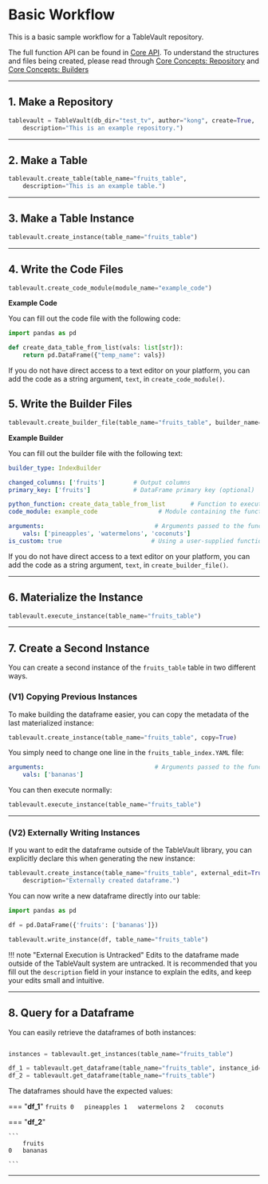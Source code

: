 # Basic Workflow

This is a basic sample workflow for a TableVault repository.

The full function API can be found in [Core API](../api/core_api.md). To understand the structures and files being created, please read through [Core Concepts: Repository](../core_concepts/structure.md)  and [Core Concepts: Builders](../core_concepts/execution.md)

---

## 1. Make a Repository

```python
tablevault = TableVault(db_dir="test_tv", author="kong", create=True,
    description="This is an example repository.")
```

---

## 2. Make a Table

```python
tablevault.create_table(table_name="fruits_table", 
    description="This is an example table.")
```

---

## 3. Make a Table Instance

```python
tablevault.create_instance(table_name="fruits_table")
```

---

## 4. Write the Code Files

```python
tablevault.create_code_module(module_name="example_code")
```

**Example Code**

You can fill out the code file with the following code:

```python
import pandas as pd

def create_data_table_from_list(vals: list[str]):
    return pd.DataFrame({"temp_name": vals})
```

If you do not have direct access to a text editor on your platform, you can add the code as a string argument, `text`, in `create_code_module()`.


## 5. Write the Builder Files

```python
tablevault.create_builder_file(table_name="fruits_table", builder_name="fruits_table_index")
```

**Example Builder**

You can fill out the builder file with the following text:

```yaml
builder_type: IndexBuilder

changed_columns: ['fruits']        # Output columns
primary_key: ['fruits']            # DataFrame primary key (optional)

python_function: create_data_table_from_list       # Function to execute
code_module: example_code                 # Module containing the function

arguments:                               # Arguments passed to the function
    vals: ['pineapples', 'watermelons', 'coconuts']
is_custom: true                         # Using a user-supplied function in code_module

```

If you do not have direct access to a text editor on your platform, you can add the code as a string argument, `text`, in `create_builder_file()`.

---

## 6. Materialize the Instance

```python
tablevault.execute_instance(table_name="fruits_table")
```

---

## 7. Create a Second Instance

You can create a second instance of the `fruits_table` table in two different ways.

### (V1) Copying Previous Instances 

To make building the dataframe easier, you can copy the metadata of the last materialized instance:

```python
tablevault.create_instance(table_name="fruits_table", copy=True)
```

You simply need to change one line in the `fruits_table_index.YAML` file:

```yaml
arguments:                               # Arguments passed to the function
    vals: ['bananas']
```

You can then execute normally:

```python
tablevault.execute_instance(table_name="fruits_table")
```

---

### (V2) Externally Writing Instances 

If you want to edit the dataframe outside of the TableVault library, you can explicitly declare this when generating the new instance: 

```python
tablevault.create_instance(table_name="fruits_table", external_edit=True,
    description="Externally created dataframe.")
```

You can now write a new dataframe directly into our table:

```python
import pandas as pd

df = pd.DataFrame({'fruits': ['bananas']})

tablevault.write_instance(df, table_name="fruits_table")
```


!!! note "External Execution is Untracked"
    Edits to the dataframe made outside of the TableVault system are untracked. It is recommended that you fill out the `description` field in your instance to explain the edits, and keep your edits small and intuitive.

---


## 8. Query for a Dataframe

You can easily retrieve the dataframes of both instances: 

```python

instances = tablevault.get_instances(table_name="fruits_table")

df_1 = tablevault.get_dataframe(table_name="fruits_table", instance_id=instances[0])
df_2 = tablevault.get_dataframe(table_name="fruits_table")

```

The dataframes should have the expected values:

=== "**df_1**"
    ```
        fruits
    0   pineapples
    1   watermelons
    2   coconuts
    ```

=== "**df_2**"

    ```
        fruits
    0   bananas

    ```

---